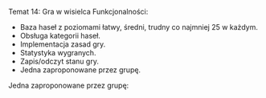 Temat 14: Gra w wisielca
Funkcjonalności:
- Baza haseł z poziomami łatwy, średni, trudny co najmniej 25 w każdym.
- Obsługa kategorii haseł.
- Implementacja zasad gry.
- Statystyka wygranych.
- Zapis/odczyt stanu gry.
- Jedna zaproponowane przez grupę.

Jedna zaproponowane przez grupę:
